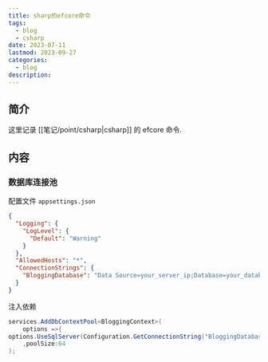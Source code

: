 ```yaml
---
title: sharp的efcore命令
tags:
  - blog
  - csharp
date: 2023-07-11
lastmod: 2023-09-27
categories:
  - blog
description: 
---
```


## 简介

这里记录 [[笔记/point/csharp|csharp]] 的 efcore 命令.

## 内容

### 数据库连接池

配置文件 `appsettings.json`

```json
{
  "Logging": {
    "LogLevel": {
      "Default": "Warning"
    }
  },
  "AllowedHosts": "*",
  "ConnectionStrings": {
    "BloggingDatabase": "Data Source=your_server_ip;Database=your_database_name;User ID=your_username;Min Pool Size=10;Password=your_password;Connect Timeout=30;Encrypt=False;TrustServerCertificate=False;ApplicationIntent=ReadWrite;MultiSubnetFailover=False"
  }
}
```

注入依赖

```csharp
services.AddDbContextPool<BloggingContext>(
    options =>{
options.UseSqlServer(Configuration.GetConnectionString("BloggingDatabase")); }
    ,poolSize:64
);
```
